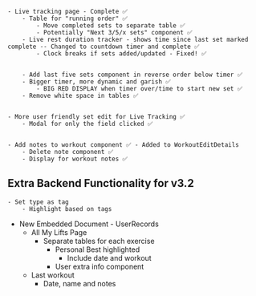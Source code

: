 
    - Live tracking page - Complete ✅
        - Table for "running order" ✅
            - Move completed sets to separate table ✅
            - Potentially "Next 3/5/x sets" component ✅
        - Live rest duration tracker - shows time since last set marked complete -- Changed to countdown timer and complete ✅
            - Clock breaks if sets added/updated - Fixed! ✅


        - Add last five sets component in reverse order below timer ✅
        - Bigger timer, more dynamic and garish ✅
            - BIG RED DISPLAY when timer over/time to start new set ✅
        - Remove white space in tables ✅


    - More user friendly set edit for Live Tracking ✅
        - Modal for only the field clicked ✅
   
   
    - Add notes to workout component ✅ - Added to WorkoutEditDetails
        - Delete note component ✅
        - Display for workout notes ✅
    

   

## Extra Backend Functionality for v3.2

    - Set type as tag
        - Highlight based on tags

  
- New Embedded Document - UserRecords
    - All My Lifts Page
        - Separate tables for each exercise
            - Personal Best highlighted
                - Include date and workout
            - User extra info component 
    - Last workout
        - Date, name and notes
    
    